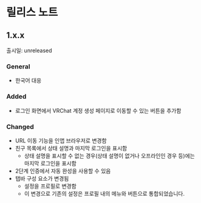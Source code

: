 <!--
## 1.x.x
출시일: unreleased<br>

### NOTE
- 

### General
- 

### Added
- 

### Changed
- 

### Fixed
- 

---

-->

# 릴리스 노트

## 1.x.x
출시일: unreleased<br>

### General
- 한국어 대응

### Added
- 로그인 화면에서 VRChat 계정 생성 페이지로 이동할 수 있는 버튼을 추가함

### Changed
- URL 이동 기능을 인앱 브라우저로 변경함
- 친구 목록에서 상태 설명과 마지막 로그인을 표시함
  - 상태 설명을 표시할 수 없는 경우(상태 설명이 없거나 오프라인인 경우 등)에는 마지막 로그인을 표시함
- 2단계 인증에서 자동 완성을 사용할 수 있음
- 탭바 구성 요소가 변경됨
  - 설정을 프로필로 변경함
  - 이 변경으로 기존의 설정은 프로필 내의 메뉴와 버튼으로 통합되었습니다.
